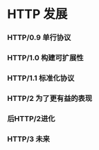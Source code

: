 # HTTP 发展

### HTTP/0.9 单行协议

### HTTP/1.0 构建可扩展性

### HTTP/1.1 标准化协议

### HTTP/2 为了更有益的表现

### 后HTTP/2进化

### HTTP/3 未来